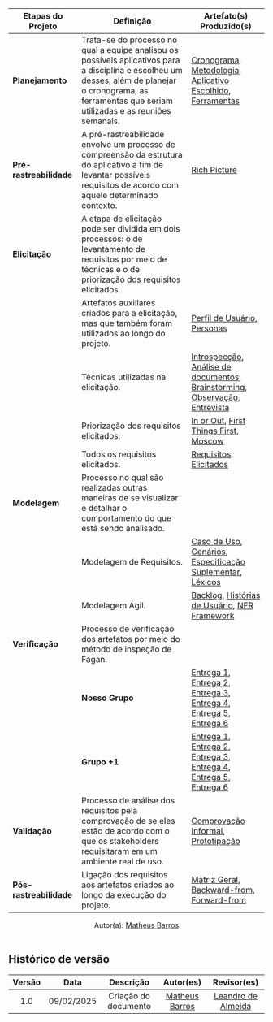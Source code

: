| Etapas do Projeto      | Definição | Artefato(s) Produzido(s) |
|------------------------|-----------|---------------------------|
| **Planejamento**       | Trata-se do processo no qual a equipe analisou os possíveis aplicativos para a disciplina e escolheu um desses, além de planejar o cronograma, as ferramentas que seriam utilizadas e as reuniões semanais. | <a href="https://requisitos-de-software.github.io/2024.2-CAESB-Autoatendimento/planejamento/cronograma/">Cronograma</a>, <a href="https://requisitos-de-software.github.io/2024.2-CAESB-Autoatendimento/planejamento/metodologia/">Metodologia</a>, <a href="https://requisitos-de-software.github.io/2024.2-CAESB-Autoatendimento/planejamento/aplicativo_escolhido/">Aplicativo Escolhido</a>, <a href="https://requisitos-de-software.github.io/2024.2-CAESB-Autoatendimento/planejamento/ferramentas/">Ferramentas</a> |
| **Pré-rastreabilidade** | A pré-rastreabilidade envolve um processo de compreensão da estrutura do aplicativo a fim de levantar possíveis requisitos de acordo com aquele determinado contexto. | <a href="https://requisitos-de-software.github.io/2024.2-CAESB-Autoatendimento/planejamento/richpicture/#introducao">Rich Picture</a> |
| **Elicitação**         | A etapa de elicitação pode ser dividida em dois processos: o de levantamento de requisitos por meio de técnicas e o de priorização dos requisitos elicitados. <br> | |
|                        | Artefatos auxiliares criados para a elicitação, mas que também foram utilizados ao longo do projeto. | <a href="https://requisitos-de-software.github.io/2024.2-CAESB-Autoatendimento/elicitacao/perfil_de_usuario/">Perfil de Usuário</a>, <a href="https://requisitos-de-software.github.io/2024.2-CAESB-Autoatendimento/elicitacao/personas/">Personas</a> |
|                        | Técnicas utilizadas na elicitação. | <a href="https://requisitos-de-software.github.io/2024.2-CAESB-Autoatendimento/elicitacao/tecnicas/introspeccao/">Introspecção</a>, <a href="https://requisitos-de-software.github.io/2024.2-CAESB-Autoatendimento/elicitacao/tecnicas/analise_documento/">Análise de documentos</a>, <a href="https://requisitos-de-software.github.io/2024.2-CAESB-Autoatendimento/elicitacao/tecnicas/Brainstorm/">Brainstorming</a>, <a href="https://requisitos-de-software.github.io/2024.2-CAESB-Autoatendimento/elicitacao/tecnicas/observacao/">Observação</a>, <a href="https://requisitos-de-software.github.io/2024.2-CAESB-Autoatendimento/elicitacao/tecnicas/entrevista/">Entrevista</a> |
|                        | Priorização dos requisitos elicitados. | <a href="https://requisitos-de-software.github.io/2024.2-CAESB-Autoatendimento/priorizacao/tec_In/">In or Out</a>, <a href="https://requisitos-de-software.github.io/2024.2-CAESB-Autoatendimento/priorizacao/tec_First/">First Things First</a>, <a href="https://requisitos-de-software.github.io/2024.2-CAESB-Autoatendimento/priorizacao/moscow/">Moscow</a> |
|                        | Todos os requisitos elicitados. | <a href="https://requisitos-de-software.github.io/2024.2-CAESB-Autoatendimento/elicitacao/requisitos_elicitados/#metodologia">Requisitos Elicitados</a> |
| **Modelagem**          | Processo no qual são realizadas outras maneiras de se visualizar e detalhar o comportamento do que está sendo analisado. | |
|                        | Modelagem de Requisitos. | <a href="https://requisitos-de-software.github.io/2024.2-CAESB-Autoatendimento/modelagem/caso_uso/">Caso de Uso</a>, <a href="https://requisitos-de-software.github.io/2024.2-CAESB-Autoatendimento/modelagem/cenarios/">Cenários</a>, <a href="https://requisitos-de-software.github.io/2024.2-CAESB-Autoatendimento/modelagem/especSup/">Especificação Suplementar</a>, <a href="https://requisitos-de-software.github.io/2024.2-CAESB-Autoatendimento/modelagem/lexicos/">Léxicos</a> |
|                        | Modelagem Ágil. | <a href="https://requisitos-de-software.github.io/2024.2-CAESB-Autoatendimento/modelagem_agil/backlog/">Backlog</a>, <a href="https://requisitos-de-software.github.io/2024.2-CAESB-Autoatendimento/modelagem_agil/historia_usuario/">Histórias de Usuário</a>, <a href="https://requisitos-de-software.github.io/2024.2-CAESB-Autoatendimento/modelagem_agil/nfr/">NFR Framework</a> |
| **Verificação**        | Processo de verificação dos artefatos por meio do método de inspeção de Fagan. | |
|                        | **Nosso Grupo** | <a href="#">Entrega 1</a>, <a href="#">Entrega 2</a>, <a href="#">Entrega 3</a>, <a href="#">Entrega 4</a>, <a href="#">Entrega 5</a>, <a href="#">Entrega 6</a> |
|                        | **Grupo +1** | <a href="#">Entrega 1</a>, <a href="#">Entrega 2</a>, <a href="#">Entrega 3</a>, <a href="#">Entrega 4</a>, <a href="#">Entrega 5</a>, <a href="#">Entrega 6</a> |
| **Validação**          | Processo de análise dos requisitos pela comprovação de se eles estão de acordo com o que os stakeholders requisitaram em um ambiente real de uso. | <a href="https://requisitos-de-software.github.io/2024.2-CAESB-Autoatendimento/validacao/compro_informal/">Comprovação Informal</a>, <a href="https://requisitos-de-software.github.io/2024.2-CAESB-Autoatendimento/validacao/prototipacao/">Prototipação</a> |
| **Pós-rastreabilidade** | Ligação dos requisitos aos artefatos criados ao longo da execução do projeto. | <a href="https://requisitos-de-software.github.io/2024.2-CAESB-Autoatendimento/pos_rastreabilidade/matriz/">Matriz Geral</a>, <a href="https://requisitos-de-software.github.io/2024.2-CAESB-Autoatendimento/pos_rastreabilidade/backwardfrom/">Backward-from</a>,<a href="https://requisitos-de-software.github.io/2024.2-CAESB-Autoatendimento/pos_rastreabilidade/forwardfrom/"> Forward-from</a> |

<center>
Autor(a): <a href="https://github.com/Ninja-Haiyai" target = "_blank">Matheus Barros</a></h6>
</center>

<br>

## Histórico de versão

| Versão |    Data    |      Descrição       |       Autor(es)       |     Revisor(es)     |
| :----: | :--------: | :------------------: | :-----: | :-----: |
|  1.0   | 09/02/2025 | Criação do documento | [Matheus Barros](https://github.com/Ninja-Haiyai)| [Leandro de Almeida](https://github.com/leomitx10)  |
